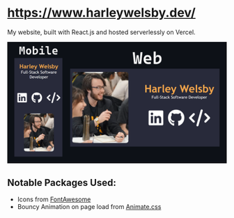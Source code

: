 # https://www.harleywelsby.dev/

My website, built with React.js and hosted serverlessly on Vercel.

![Demo](websiteDemo.png "WebsiteDemo")

## Notable Packages Used:

- Icons from <a href="https://fontawesome.com/">FontAwesome</a>
- Bouncy Animation on page load from <a href="https://animate.style/">Animate.css</a>
